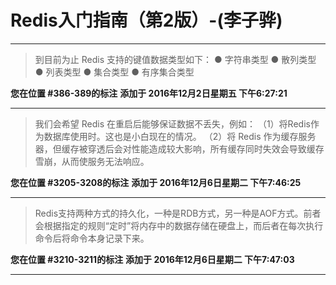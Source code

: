 # Redis入门指南（第2版）-(李子骅)

---

> 到目前为止 Redis 支持的键值数据类型如下： ● 字符串类型 ● 散列类型 ● 列表类型 ● 集合类型 ● 有序集合类型

**您在位置 #386-389的标注** **添加于 2016年12月2日星期五 下午6:27:21**

---

> 我们会希望 Redis 在重启后能够保证数据不丢失，例如： （1）将Redis作为数据库使用时。这也是小白现在的情况。 （2）将 Redis 作为缓存服务器，但缓存被穿透后会对性能造成较大影响，所有缓存同时失效会导致缓存雪崩，从而使服务无法响应。

**您在位置 #3205-3208的标注** **添加于 2016年12月6日星期二 下午7:46:25**

---

> Redis支持两种方式的持久化，一种是RDB方式，另一种是AOF方式。前者会根据指定的规则“定时”将内存中的数据存储在硬盘上，而后者在每次执行命令后将命令本身记录下来。

**您在位置 #3210-3211的标注** **添加于 2016年12月6日星期二 下午7:47:03**

---

